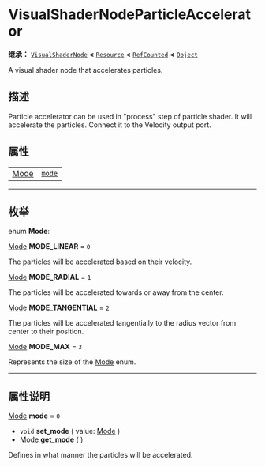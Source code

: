 <!-- ⚠ 请勿编辑本文件 ⚠ -->
<!-- 本文档使用脚本从 WeDot 引擎源码仓库生成。 -->
<!-- 生成脚本：https://github.com/WeDot-Engine/WeDot/tree/master/doc/tools/make_md.py； -->
<!-- 原文件：https://github.com/WeDot-Engine/WeDot/tree/master/doc/classes/VisualShaderNodeParticleAccelerator.xml。 -->

<div id="_class_visualshadernodeparticleaccelerator"></div>

# VisualShaderNodeParticleAccelerator

**继承：** [`VisualShaderNode`](class_visualshadernode.md) **<** [`Resource`](class_resource.md) **<** [`RefCounted`](class_refcounted.md) **<** [`Object`](class_object.md)

A visual shader node that accelerates particles.

## 描述

Particle accelerator can be used in "process" step of particle shader. It will accelerate the particles. Connect it to the Velocity output port.

## 属性

|||
|:-:|:--|
| [Mode](#enum_visualshadernodeparticleaccelerator_mode) | [`mode`](class_visualshadernodeparticleaccelerator.md#class_visualshadernodeparticleaccelerator_property_mode) | ``0`` |

<!-- rst-class:: classref-section-separator -->

---

## 枚举

<div id="_class_enum_visualshadernodeparticleaccelerator_mode"></div>

enum **Mode**: <div id="enum_visualshadernodeparticleaccelerator_mode"></div>

<div id="_class_visualshadernodeparticleaccelerator_constant_mode_linear"></div>

[Mode](#enum_visualshadernodeparticleaccelerator_mode) **MODE_LINEAR** = ``0``

The particles will be accelerated based on their velocity.

<div id="_class_visualshadernodeparticleaccelerator_constant_mode_radial"></div>

[Mode](#enum_visualshadernodeparticleaccelerator_mode) **MODE_RADIAL** = ``1``

The particles will be accelerated towards or away from the center.

<div id="_class_visualshadernodeparticleaccelerator_constant_mode_tangential"></div>

[Mode](#enum_visualshadernodeparticleaccelerator_mode) **MODE_TANGENTIAL** = ``2``

The particles will be accelerated tangentially to the radius vector from center to their position.

<div id="_class_visualshadernodeparticleaccelerator_constant_mode_max"></div>

[Mode](#enum_visualshadernodeparticleaccelerator_mode) **MODE_MAX** = ``3``

Represents the size of the [Mode](#enum_visualshadernodeparticleaccelerator_mode) enum.

<!-- rst-class:: classref-section-separator -->

---

## 属性说明

<div id="_class_visualshadernodeparticleaccelerator_property_mode"></div>

[Mode](#enum_visualshadernodeparticleaccelerator_mode) **mode** = ``0`` <div id="class_visualshadernodeparticleaccelerator_property_mode"></div>

- `void` **set_mode** ( value: [Mode](#enum_visualshadernodeparticleaccelerator_mode) )
- [Mode](#enum_visualshadernodeparticleaccelerator_mode) **get_mode** ( )

Defines in what manner the particles will be accelerated.

[^virtual]: 本方法通常需要用户覆盖才能生效。
[^const]: 本方法无副作用，不会修改该实例的任何成员变量。
[^vararg]: 本方法除了能接受在此处描述的参数外，还能够继续接受任意数量的参数。
[^constructor]: 本方法用于构造某个类型。
[^static]: 调用本方法无需实例，可直接使用类名进行调用。
[^operator]: 本方法描述的是使用本类型作为左操作数的有效运算符。
[^bitfield]: 这个值是由下列位标志构成位掩码的整数。
[^void]: 无返回值。

